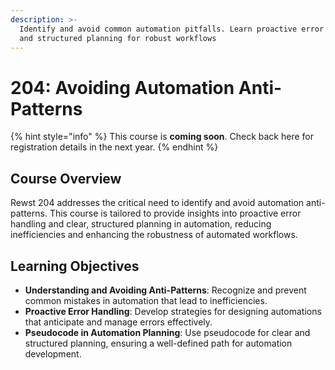 ```yaml
---
description: >-
  Identify and avoid common automation pitfalls. Learn proactive error handling
  and structured planning for robust workflows
---
```


# 204: Avoiding Automation Anti-Patterns

{% hint style="info" %}
This course is **coming soon**. Check back here for registration details in the next year.
{% endhint %}

## **Course Overview**

Rewst 204 addresses the critical need to identify and avoid automation anti-patterns. This course is tailored to provide insights into proactive error handling and clear, structured planning in automation, reducing inefficiencies and enhancing the robustness of automated workflows.

## **Learning Objectives**

* **Understanding and Avoiding Anti-Patterns**: Recognize and prevent common mistakes in automation that lead to inefficiencies.
* **Proactive Error Handling**: Develop strategies for designing automations that anticipate and manage errors effectively.
* **Pseudocode in Automation Planning**: Use pseudocode for clear and structured planning, ensuring a well-defined path for automation development.
